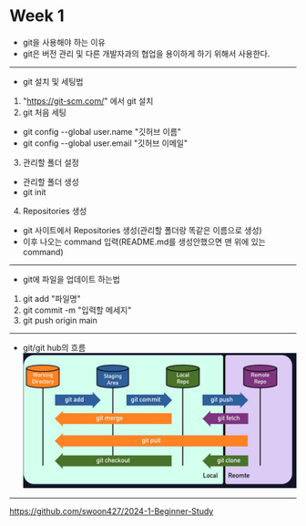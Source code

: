 Week 1
=============

* git을 사용해야 하는 이유
 * git은 버전 관리 및 다른 개발자과의 협업을 용이하게 하기 위해서 사용한다.
-------------------------------------------------------------------------
* git 설치 및 세팅법
1. "https://git-scm.com/" 에서 git 설치
2. git 처음 세팅
 - git config --global user.name "깃허브 이름"
 - git config --global user.email "깃허브 이메일"
3. 관리할 폴더 설정
 - 관리할 폴더 생성
 - git init
4. Repositories 생성
 - git 사이트에서 Repositories 생성(관리할 폴더랑 똑같은 이름으로 생성)
 - 이후 나오는 command 입력(README.md를 생성안했으면 맨 위에 있는 command)
-------------------------------------------------------------------------
 * git에 파일을 업데이트 하는법
 1. git add "파일명"
 2. git commit -m "입력할 메세지"
 3. git push origin main
-------------------------------------------------------------------------
* git/git hub의 흐름
![github_flow](./github_flow.png)
--------------------------------------------------------------------------
<https://github.com/swoon427/2024-1-Beginner-Study>